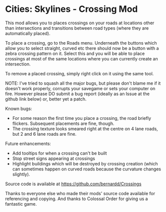 # Cities: Skylines - Crossing Mod

This mod allows you to places crossings on your roads at locations other than intersections and transitions between road types (where they are automatically placed).

To place a crossing, go to the Roads menu. Underneath the buttons which allow you to select straight, curved etc there should now be a button with a zebra crossing pattern on it. Select this and you will be able to place crossings at most of the same locations where you can currently create an intersection.

To remove a placed crossing, simply right click on it using the same tool.

NOTE: I've tried to squash all the major bugs, but please don't blame me if it doesn't work properly, corrupts your savegame or sets your computer on fire. However please DO submit a bug report (ideally as an Issue at the github link below) or, better yet a patch.

Known bugs:
* For some reason the first time you place a crossing, the road briefly flickers. Subsequent placements are fine, though.
* The crossing texture looks smeared right at the centre on 4 lane roads, but 2 and 6 lane roads are fine.

Future enhancements:
* Add tooltips for when a crossing can't be built
* Stop street signs appearing at crossings
* Highlight buildings which will be destroyed by crossing creation (which can sometimes happen on curved roads because the curvature changes slightly).

Source code is available at https://github.com/bernardd/Crossings

Thanks to everyone else who made their mods' source code available for referencing and copying. And thanks to Colossal Order for giving us a fantastic game.
